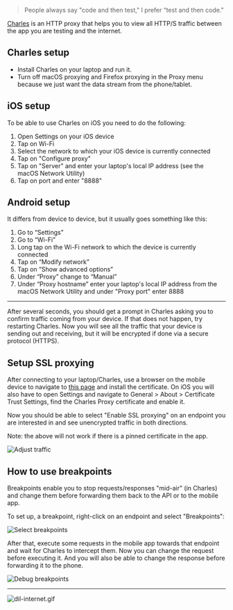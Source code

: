 > People always say "code and then test," I prefer “test and then code."

[Charles](https://www.charlesproxy.com/) is an HTTP proxy that helps you to view all HTTP/S traffic between the app you are testing and the internet. 

## Charles setup

- Install Charles on your laptop and run it.
- Turn off macOS proxying and Firefox proxying in the Proxy menu because we just want the data stream from the phone/tablet.

## iOS setup

To be able to use Charles on iOS you need to do the following: 

1. Open Settings on your iOS device
1. Tap on Wi-Fi
1. Select the network to which your iOS device is currently connected 
1. Tap on "Configure proxy"
1. Tap on "Server" and enter your laptop's local IP address (see the macOS Network Utility)
2. Tap on port and enter "8888"

## Android setup

It differs from device to device, but it usually goes something like this: 

1. Go to “Settings”
1. Go to “Wi-Fi”
1. Long tap on the Wi-Fi network to which the device is currently connected
1. Tap on “Modify network”
1. Tap on “Show advanced options”
1. Under “Proxy” change to “Manual”
1. Under “Proxy hostname” enter your laptop's local IP address from the macOS Network Utility and under "Proxy port" enter 8888

---

After several seconds, you should get a prompt in Charles asking you to confirm traffic coming from your device. If that does not happen, try restarting Charles. Now you will see all the traffic that your device is sending out and receiving, but it will be encrypted if done via a secure protocol (HTTPS).

## Setup SSL proxying

After connecting to your laptop/Charles, use a browser on the mobile device to navigate to [this page](https://chls.pro/ssl) and install the certificate. On iOS you will also have to open Settings and navigate to General > About > Certificate Trust Settings, find the Charles Proxy certificate and enable it.

Now you should be able to select "Enable SSL proxying" on an endpoint you are interested in and see unencrypted traffic in both directions.

Note: the above will not work if there is a pinned certificate in the app.

![Adjust traffic](/img/charles-focus-and-enable-ssl.png)

## How to use breakpoints

Breakpoints enable you to stop requests/responses "mid-air" (in Charles) and change them before forwarding them back to the API or to the mobile app.

To set up, a breakpoint, right-click on an endpoint and select "Breakpoints":

![Select breakpoints](/img/charles-breakpoints-select.png)

After that, execute some requests in the mobile app towards that endpoint and wait for Charles to intercept them. 
Now you can change the request before executing it. And you will also be able to change the response before forwarding it to the phone.

![Debug breakpoints](/img/charles-breakpoints-debug.png)

---

![dil-internet.gif](/img/dil-internet.gif)

